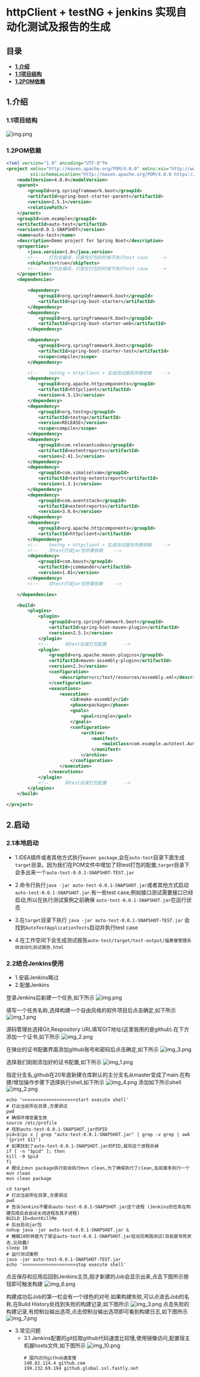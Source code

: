 # httpClient + testNG + jenkins 实现自动化测试及报告的生成
## 目录
+ **[1.介绍](#1.介绍)**
+ **[1.1项目结构](#1.1项目结构)**
+ **[1.2POM依赖](#1.2POM依赖)**

## 1.介绍
### 1.1项目结构
![img.png](images/img11.png)
### 1.2POM依赖
```XML
<?xml version="1.0" encoding="UTF-8"?>
<project xmlns="http://maven.apache.org/POM/4.0.0" xmlns:xsi="http://www.w3.org/2001/XMLSchema-instance"
         xsi:schemaLocation="http://maven.apache.org/POM/4.0.0 https://maven.apache.org/xsd/maven-4.0.0.xsd">
    <modelVersion>4.0.0</modelVersion>
    <parent>
        <groupId>org.springframework.boot</groupId>
        <artifactId>spring-boot-starter-parent</artifactId>
        <version>2.5.1</version>
        <relativePath/>
    </parent>
    <groupId>com.example</groupId>
    <artifactId>auto-test</artifactId>
    <version>0.0.1-SNAPSHOT</version>
    <name>auto-test</name>
    <description>Demo project for Spring Boot</description>
    <properties>
        <java.version>1.8</java.version>
        <!--    打包会编译，只是在打包的时候不执行test case    -->
        <skipTests>true</skipTests>
        <!--    打包会编译，只是在打包的时候不执行test case    -->
    </properties>
    <dependencies>

        <dependency>
            <groupId>org.springframework.boot</groupId>
            <artifactId>spring-boot-starter</artifactId>
        </dependency>
        <dependency>
            <groupId>org.springframework.boot</groupId>
            <artifactId>spring-boot-starter-web</artifactId>
        </dependency>

        <dependency>
            <groupId>org.springframework.boot</groupId>
            <artifactId>spring-boot-starter-test</artifactId>
            <scope>compile</scope>
        </dependency>

        <!--    testng + httpclient + 生成测试报告所需依赖    -->
        <dependency>
            <groupId>org.apache.httpcomponents</groupId>
            <artifactId>httpclient</artifactId>
            <version>4.5.13</version>
        </dependency>
        <dependency>
            <groupId>org.testng</groupId>
            <artifactId>testng</artifactId>
            <version>RELEASE</version>
            <scope>compile</scope>
        </dependency>
        <dependency>
            <groupId>com.relevantcodes</groupId>
            <artifactId>extentreports</artifactId>
            <version>2.41.1</version>
        </dependency>
        <dependency>
            <groupId>com.vimalselvam</groupId>
            <artifactId>testng-extentsreport</artifactId>
            <version>1.3.1</version>
        </dependency>
        <dependency>
            <groupId>com.aventstack</groupId>
            <artifactId>extentreports</artifactId>
            <version>3.0.6</version>
        </dependency>
        <dependency>
            <groupId>org.apache.httpcomponents</groupId>
            <artifactId>httpclient</artifactId>
        </dependency>
        <!--    testng + httpclient + 生成测试报告所需依赖    -->
        <!--    将test打成jar包所需依赖    -->
        <dependency>
            <groupId>com.beust</groupId>
            <artifactId>jcommander</artifactId>
            <version>1.81</version>
        </dependency>
        <!--    将test打成jar包所需依赖    -->

    </dependencies>

    <build>
        <plugins>
            <plugin>
                <groupId>org.springframework.boot</groupId>
                <artifactId>spring-boot-maven-plugin</artifactId>
                <version>2.5.1</version>
            </plugin>
            <!--      将test目录打包配置      -->
            <plugin>
                <groupId>org.apache.maven.plugins</groupId>
                <artifactId>maven-assembly-plugin</artifactId>
                <version>2.3</version>
                <configuration>
                    <descriptor>src/test/resources/assembly.xml</descriptor>
                </configuration>
                <executions>
                    <execution>
                        <id>make-assembly</id>
                        <phase>package</phase>
                        <goals>
                            <goal>single</goal>
                        </goals>
                        <configuration>
                            <archive>
                                <manifest>
                                    <mainClass>com.example.autotest.AutoTestApplicationTests</mainClass>
                                </manifest>
                            </archive>
                        </configuration>
                    </execution>
                </executions>
            </plugin>
            <!--      将test目录打包配置      -->
        </plugins>
    </build>

</project>

```
## 2.启动
### 2.1本地启动
+ 1.IDEA插件或者其他方式执行`maven package`,会在`auto-test`目录下面生成`target`目录。因为我们在POM文件中增加了将test打包的配置,`target`目录下会多出来一个`auto-test-0.0.1-SNAPSHOT-TEST.jar`
  
+ 2.命令行执行`java -jar auto-test-0.0.1-SNAPSHOT.jar`或者其他方式启动`auto-test-0.0.1-SNAPSHOT.jar`.有一些test case,例如接口测试需要接口已经启动,所以在执行测试案例之前确保 `auto-test-0.0.1-SNAPSHOT.jar`在运行状态
  
+ 3.在`target`目录下执行 `java -jar auto-test-0.0.1-SNAPSHOT-TEST.jar` 会找到`AutoTestApplicationTests`启动并执行test case
    
+ 4.在工作空间下会生成测试报告`auto-test/target/test-output/福寿康管理系统自动化测试报告.html`

### 2.2结合Jenkins使用
+ 1.安装Jenkins略过
+ 2.配置Jenkins

登录Jenkins后新建一个任务,如下所示
![img.png](images/img.png)

填写一个任务名称,选择构建一个自由风格的软件项目后点击确定,如下所示
![img_1.png](images/img_1.png)

源码管理处选择Git,Respository URL填写GIT地址(这里我用的是github).在下方添加一个证书,如下所示
![img_2.png](images/img_2.png)

在弹出的证书配置界面添加github账号和密码后点击确定,如下所示
![img_3.png](images/img_3.png)

选择我们刚刚添加好的证书配置,如下所示
![img_1.png](images/img13.png)

指定分支名,github在20年底新建仓库默认的主分支名从master变成了main.在构建/增加操作步骤下选择执行shell,如下所示
![img_4.png](images/img_4.png)
添加如下所示shell
![img_2.png](images/img14.png)
```shell
echo '>>>>>>>>>>>>>>>>>>>>start execute shell'
# 打出当前所在目录,方便调试
pwd
# 确保环境变量生效
source /etc/profile
# 找到auto-test-0.0.1-SNAPSHOT.jar的PID
pid=$(ps x | grep "auto-test-0.0.1-SNAPSHOT.jar" | grep -v grep | awk '{print $1}')
# 如果找到了auto-test-0.0.1-SNAPSHOT.jar的PID,就将这个进程杀掉
if [ -n "$pid" ]; then
kill -9 $pid
fi
# 理论上mvn package执行前会执行mvn clean,为了确保执行了clean,在前面多执行一个mvn clean
mvn clean package

cd target
# 打出当前所在目录,方便调试
pwd
# 告诉Jenkins不要杀auto-test-0.0.1-SNAPSHOT.jar这个进程 (Jenkins的任务在构建完成后会自动关闭进程及其子进程)
BUILD_ID=dontKillMe
# 后台启动jar包
nohup java -jar auto-test-0.0.1-SNAPSHOT.jar &
# 睡眠10秒钟是为了保证auto-test-0.0.1-SNAPSHOT.jar启动完再跑测试(目前是写死状态,比较蠢)
sleep 10
# 运行测试案例
java -jar auto-test-0.0.1-SNAPSHOT-TEST.jar
echo '>>>>>>>>>>>>>>>>>>>>stop execute shell'
```

点击保存和应用后回到Jenkins主页,刚才新建的Job会显示出来,点击下图所示按钮即可触发构建
![img_6.png](images/img_6.png)

构建成功后Job的第一栏会有一个绿色的对号.如果构建失败,可以点进去Job的名称,在Build History处找到失败的构建记录,如下图所示
![img_3.png](images/img15.png)
点击失败的构建记录,有控制台输出选项,点击控制台输出选项即可看到构建日志,如下图所示
![img_7.png](images/img_7.png)

+ 3.常见问题
    + 3.1 Jenkins配置的git拉取github代码速度比较慢,使用镜像访问,配置宿主机器hosts文件,如下图所示
![img_10.png](images/img_10.png)
      ```shell
      # 国内访问github速度慢
      140.82.114.4 github.com
      199.232.69.194 github.global.ssl.fastly.net
      ```